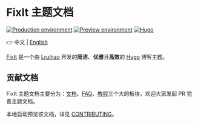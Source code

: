 # FixIt 主题文档

[![Production environment](https://img.shields.io/github/deployments/hugo-fixit/FixIt/Production?style=flat&label=Production&logo=vercel)](https://fixit.lruihao.cn/)
[![Preview environment](https://img.shields.io/github/deployments/hugo-fixit/FixIt/Preview?style=flat&label=Preview&logo=vercel)](https://pre.fixit.lruihao.cn/)
[![Hugo](https://img.shields.io/badge/Hugo-%5E0.93.0-ff4088?style=flat&logo=hugo)](https://gohugo.io/)

👉 中文 | [English](README.en.md)

[FixIt](https://github.com/hugo-fixit/FixIt) 是一个由 [Lruihao](https://github.com/Lruihao "在 GitHub 上关注我") 开发的**简洁**、**优雅**且**高效**的 [Hugo](https://gohugo.io/) 博客主题。

## 贡献文档

FixIt 主题文档主要分为：[文档](https://fixit.lruihao.cn/zh-cn/documentation/)、[FAQ](https://fixit.lruihao.cn/zh-cn/faq/)、[教程](https://fixit.lruihao.cn/zh-cn/guides/)三个大的板块，欢迎大家发起 PR 完善主题文档。

本地启动预览该文档，详见 [CONTRIBUTING](https://github.com/hugo-fixit/FixIt/blob/master/CONTRIBUTING.md)。
